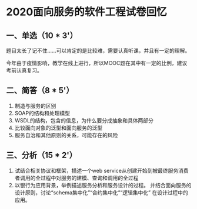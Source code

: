 # 2020面向服务的软件工程试卷回忆

## 一、单选（10 * 3'）

题目太长了记不住……可以肯定的是比较难，需要认真听课，并且有一定的理解。

今年由于疫情影响，教学在线上进行，所以MOOC题在其中有一定的比例，建议考前认真复习。

## 二、简答（8 * 5'）

1. 制造与服务的区别
2. SOAP的结构和处理模型
3. WSDL的结构，包含的信息，为什么要分成抽象和具体两部分
4. 比较面向对象的泛型和面向服务的泛型
5. 服务自治和其他原则的关系，可能存在的风险

## 三、分析（15 * 2'）

1. 试结合相关协议和框架，描述一个web service从创建开始到被最终服务消费者调用的全过程中对服务的建模、查询和调用的全过程
2. 以银行为应用背景，举例描述服务分析和服务设计的过程。 并结合面向服务的设计原则，讨论“schema集中化”“合约集中化”“逻辑集中化” 在设计过程中的应用。
